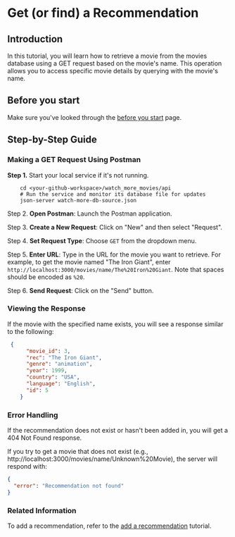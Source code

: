 # Get (or find) a Recommendation

## Introduction

In this tutorial, you will learn how to retrieve a movie from the movies database using a GET request based on the movie's name. 
This operation allows you to access specific movie details by querying with the movie's name.

## Before you start

Make sure you've looked through the [before you start](../quickstart/before_you_start.md) page.

## Step-by-Step Guide

### Making a GET Request Using Postman

**Step 1.** Start your local service if it's not running.

```shell
    cd <your-github-workspace>/watch_more_movies/api
    # Run the service and monitor its database file for updates
    json-server watch-more-db-source.json
```

Step 2. **Open Postman**: Launch the Postman application.

Step 3. **Create a New Request**: Click on "New" and then select "Request".

Step 4. **Set Request Type**: Choose `GET` from the dropdown menu.

Step 5. **Enter URL**: Type in the URL for the movie you want to retrieve. For example, to get the movie named "The Iron Giant", enter `http://localhost:3000/movies/name/The%20Iron%20Giant`. Note that spaces should be encoded as `%20`.

Step 6. **Send Request**: Click on the "Send" button.

### Viewing the Response

If the movie with the specified name exists, you will see a response similar to the following:

```json
 {
      "movie_id": 3,
      "rec": "The Iron Giant",
      "genre": "animation",
      "year": 1999,
      "country": "USA",
      "language": "English",
      "id": 5
    }
```

### Error Handling

If the recommendation does not exist or hasn't been added in, you will get a 404 Not Found response.

If you try to get a movie that does not exist (e.g., http://localhost:3000/movies/name/Unknown%20Movie), the server will respond with:

```json
{
  "error": "Recommendation not found"
}
```
### Related Information

To add a recommendation, refer to the [add a recommendation](tutorials/get_a_recommendation.md) tutorial. 
